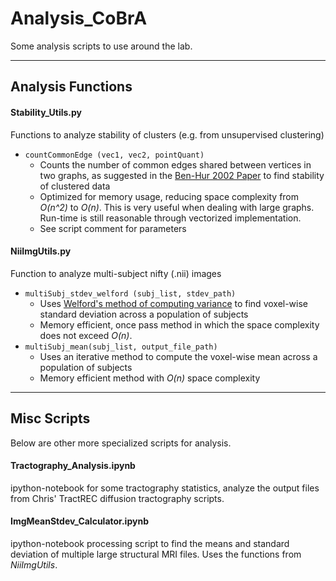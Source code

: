 # Analysis_CoBrA
Some analysis scripts to use around the lab.

---
## Analysis Functions

#### Stability_Utils.py
Functions to analyze stability of clusters (e.g. from unsupervised clustering)
- `countCommonEdge (vec1, vec2, pointQuant)`
  - Counts the number of common edges shared between vertices in two graphs, as suggested in the [Ben-Hur 2002 Paper](http://psb.stanford.edu/psb-online/proceedings/psb02/benhur.pdf) to find stability of clustered data
  - Optimized for memory usage, reducing space complexity from *O(n^2)* to *O(n)*. This is very useful when dealing with large graphs. Run-time is still reasonable through vectorized implementation.
  - See script comment for parameters

#### NiiImgUtils.py
Function to analyze multi-subject nifty (.nii) images
- `multiSubj_stdev_welford (subj_list, stdev_path)`
  - Uses [Welford's method of computing variance](http://jonisalonen.com/2013/deriving-welfords-method-for-computing-variance/) to find voxel-wise standard deviation across a population of subjects
  - Memory efficient, once pass method in which the space complexity does not exceed *O(n)*.
- `multiSubj_mean(subj_list, output_file_path)`
  - Uses an iterative method to compute the voxel-wise mean across a population of subjects
  - Memory efficient method with *O(n)* space complexity

---
## Misc Scripts
Below are other more specialized scripts for analysis.

#### Tractography_Analysis.ipynb
ipython-notebook for some tractography statistics, analyze the output files from Chris' TractREC diffusion tractography scripts.

#### ImgMeanStdev_Calculator.ipynb
ipython-notebook processing script to find the means and standard deviation of multiple large structural MRI files. Uses the functions from _NiiImgUtils_.
